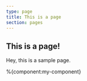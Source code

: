 ```yaml
---
type: page
title: This is a page
section: pages
---
```


## This is a page!

Hey, this is a sample page.

%{component:my-component}